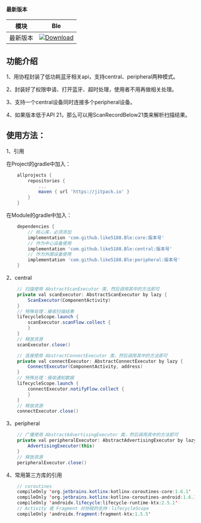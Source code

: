 #### 最新版本

模块|Ble
---|---
最新版本|[![Download](https://jitpack.io/v/like5188/Ble.svg)](https://jitpack.io/#like5188/Ble)

## 功能介绍
1、用协程封装了低功耗蓝牙相关api，支持central、peripheral两种模式。

2、封装好了权限申请、打开蓝牙、超时处理，使用者不用再做相关处理。

3、支持一个central设备同时连接多个peripheral设备。

4、如果版本低于API 21，那么可以用ScanRecordBelow21类来解析扫描结果。

## 使用方法：

1、引用

在Project的gradle中加入：
```groovy
    allprojects {
        repositories {
            ...
            maven { url 'https://jitpack.io' }
        }
    }
```
在Module的gradle中加入：
```groovy
    dependencies {
        // 核心库，必须添加
        implementation 'com.github.like5188.Ble:core:版本号'
        // 作为中心设备使用
        implementation 'com.github.like5188.Ble:central:版本号'
        // 作为外围设备使用
        implementation 'com.github.like5188.Ble:peripheral:版本号'
    }
```

2、central
```java
    // 扫描使用 AbstractScanExecutor 类，然后调用其中的方法即可
    private val scanExecutor: AbstractScanExecutor by lazy {
        ScanExecutor(ComponentActivity)
    }
    // 特殊处理：接收扫描结果
    lifecycleScope.launch {
        scanExecutor.scanFlow.collect {
        }
    }
    // 释放资源
    scanExecutor.close()

    // 连接使用 AbstractConnectExecutor 类，然后调用其中的方法即可
    private val connectExecutor: AbstractConnectExecutor by lazy {
        ConnectExecutor(ComponentActivity, address)
    }
    // 特殊处理：接收通知数据
    lifecycleScope.launch {
        connectExecutor.notifyFlow.collect {
        }
    }
    // 释放资源
    connectExecutor.close()
```

3、peripheral
```java
    // 广播使用 AbstractAdvertisingExecutor 类，然后调用其中的方法即可
    private val peripheralExecutor: AbstractAdvertisingExecutor by lazy {
        AdvertisingExecutor(this)
    }
    // 释放资源
    peripheralExecutor.close()
```

4、常用第三方库的引用
```java
    // coroutines
    compileOnly 'org.jetbrains.kotlinx:kotlinx-coroutines-core:1.6.1'
    compileOnly 'org.jetbrains.kotlinx:kotlinx-coroutines-android:1.6.1'
    compileOnly 'androidx.lifecycle:lifecycle-runtime-ktx:2.5.1'
    // Activity 或 Fragment 对协程的支持：lifecycleScope
    compileOnly 'androidx.fragment:fragment-ktx:1.5.5'
```
